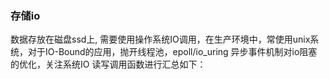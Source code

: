 

### 存储io

数据存放在磁盘ssd上, 需要使用操作系统IO调用，在生产环境中，常使用unix系统，对于IO-Bound的应用，抛开线程池，epoll/io_uring 异步事件机制对io阻塞的优化，关注系统IO 读写调用函数进行汇总如下：
